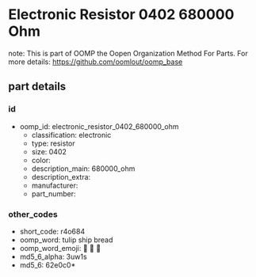 # Electronic Resistor 0402 680000 Ohm  

note: This is part of OOMP the Oopen Organization Method For Parts. For more details: https://github.com/oomlout/oomp_base

##  part details





### id
* oomp_id: electronic_resistor_0402_680000_ohm
  * classification: electronic
  * type: resistor
  * size: 0402
  * color: 
  * description_main: 680000_ohm
  * description_extra: 
  * manufacturer: 
  * part_number: 

### other_codes
* short_code: r4o684
* oomp_word: tulip ship bread
* oomp_word_emoji: :tulip: :ship: :bread:
* md5_6_alpha: 3uw1s
* md5_6: 62e0c0* 